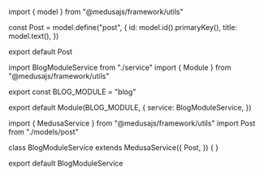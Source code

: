 import { model } from "@medusajs/framework/utils"

const Post = model.define("post", {
  id: model.id().primaryKey(),
  title: model.text(),
})

export default Post




import BlogModuleService from "./service"
import { Module } from "@medusajs/framework/utils"

export const BLOG_MODULE = "blog"

export default Module(BLOG_MODULE, {
  service: BlogModuleService,
})



import { MedusaService } from "@medusajs/framework/utils"
import Post from "./models/post"

class BlogModuleService extends MedusaService({
  Post,
}) { }

export default BlogModuleService
